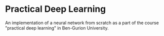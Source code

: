 # Practical Deep Learning
An implementation of a neural network from scratch as a part of the course "practical deep learning" in Ben-Gurion University.
